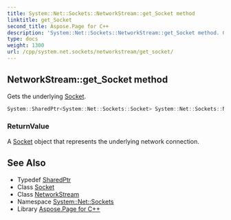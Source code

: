 ```yaml
---
title: System::Net::Sockets::NetworkStream::get_Socket method
linktitle: get_Socket
second_title: Aspose.Page for C++
description: 'System::Net::Sockets::NetworkStream::get_Socket method. Gets the underlying Socket in C++.'
type: docs
weight: 1300
url: /cpp/system.net.sockets/networkstream/get_socket/
---
```

## NetworkStream::get_Socket method


Gets the underlying [Socket](../../socket/).

```cpp
System::SharedPtr<System::Net::Sockets::Socket> System::Net::Sockets::NetworkStream::get_Socket()
```


### ReturnValue

A [Socket](../../socket/) object that represents the underlying network connection.

## See Also

* Typedef [SharedPtr](../../../system/sharedptr/)
* Class [Socket](../../socket/)
* Class [NetworkStream](../)
* Namespace [System::Net::Sockets](../../)
* Library [Aspose.Page for C++](../../../)
